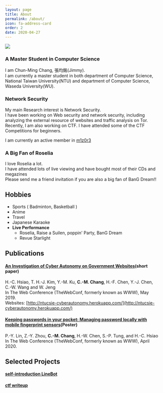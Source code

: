 ```yaml
---
layout: page
title: About
permalink: /about/
icon: fa-address-card
order: 2
date: 2020-04-27
---
```


![](https://www.csie.ntu.edu.tw/~r08922004/webpage/profile.jpg)


### A Master Student in Computer Science

I am Chun-Ming Chang, 張均銘(Jimmy).<br /> I am currently a master student in both department of Computer Science, National Taiwan University(NTU) and department of Computer Science, Waseda University(WU).<br />

### Network Security

My main Research interest is Network Security.<br />
I have been working on Web security and network security, including analyzing the external resource of websites and traffic analysis on Tor.<br />
Recently, I am also working on CTF. I have attended some of the CTF Competitions for beginners.<br />

I am currently an active member in [m1z0r3](https://ctftime.org/team/7694)

### A Big Fan of Roselia

I love Roselia a lot.<br />
I have attended lots of live viewing and have bought most of their CDs and megazines<br />
Please send me a friend invitation if you are also a big fan of BanG Dream!!

## Hobbies

- Sports ( Badminton, Basketball )
- Anime
- Travel
- Japanese Karaoke
- **Live Performance**
	- Roselia, Raise a Suilen, poppin' Party, BanG Dream
	- Revue Starlight

## Publications

#### **[An Investigation of Cyber Autonomy on Government Websites](https://www.csie.ntu.edu.tw/~r08922004/webpage/2019_WWW.pdf)**(short paper)<br />
H.-C. Hsiao, T. H.-J. Kim, Y.-M. Ku, **C.-M. Chang**, H.-F. Chen, Y.-J. Chen, C.-W. Wang and W. Jeng<br />
In The Web Conference (TheWebConf, formerly known as WWW), May 2019.<br/>
Websites: [http://ntucsie-cyberautonomy.herokuapp.com/](http://ntucsie-cyberautonomy.herokuapp.com/)

#### **[Keeping passwords in your pocket: Managing password locally with mobile fingerprint sensors](https://www.csie.ntu.edu.tw/~r08922004/webpage/2020_WWW.pdf)**(Poster)<br />
P.-Y. Lin, Z.-Y. Zhou, **C.-M. Chang**, H.-W. Chen, S.-P. Tung, and H.-C. Hsiao<br />
In The Web Conference (TheWebConf, formerly known as WWW), April 2020.

## Selected Projects

#### **[self-introduction LineBot](https://github.com/jimmychang851129/linebot-test)**
#### **[ctf writeup](https://github.com/jimmychang851129/CTF-writeup)**
